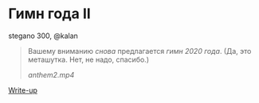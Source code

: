 # Гимн года II

stegano 300, @kalan

> Вашему вниманию *снова* предлагается *гимн 2020 года*. (Да, это меташутка. Нет, не надо, спасибо.)
>
> *anthem2.mp4*

[Write-up](WRITEUP.md)

